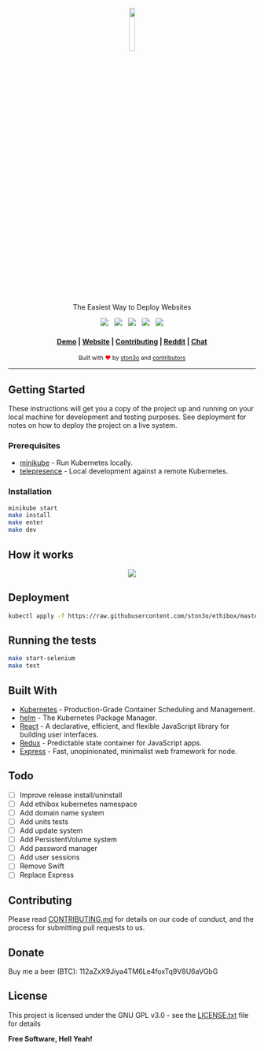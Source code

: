 <p align="center"><img width="15%" src="https://framapic.org/tUxf7mPC8HHU/zoDa3nLhs8HH.svg"></p>
<p align="center">The Easiest Way to Deploy Websites</p>
<p align="center">
  <a href=".github/CHANGELOG.md"><img src="https://img.shields.io/badge/version-0.1.0-blue.svg?style=flat-square&colorA=0d7377&colorB=44c2c7"></a>
    &nbsp;
  <a href="LICENSE.txt"><img src="https://img.shields.io/badge/license-GPL%20v3%2B-yellow.svg?style=flat-square&colorA=0d7377&colorB=44c2c7"></a>
    &nbsp;
  <a href="https://travis-ci.org/ston3o/ethibox/"><img src="https://img.shields.io/travis/ston3o/ethibox.svg?style=flat-square&colorA=0d7377&colorB=44c2c7"></a>
    &nbsp;
  <a href="https://codeclimate.com/github/ston3o/ethibox"><img src="https://img.shields.io/codeclimate/maintainability/ston3o/ethibox.svg?style=flat-square&colorA=0d7377&colorB=44c2c7"></a>
    &nbsp;
  <a href="https://fr.liberapay.com/"><img src="https://img.shields.io/badge/donate-liberapay-blue.svg?style=flat-square&colorA=0d7377&colorB=44c2c7"></a>
</p>

<div align="center">
  <h4>
    <a href="https://demo.ethibox.fr">Demo</a>
    <span> | </span>
    <a href="https://ethibox.fr">Website</a>
    <span> | </span>
    <a href=".github/CONTRIBUTING.md">Contributing</a>
    <span> | </span>
    <a href="https://www.reddit.com/r/ethibox/">Reddit</a>
    <span> | </span>
    <a href="https://webchat.freenode.net/?channels=ethibox">Chat</a>
  </h4>
</div>

<div align="center">
  <sub>Built with <span style="color:red">❤︎</span> by
  <a href="https://ston3o.me">ston3o</a> and
  <a href="https://github.com/ston3o/ethibox/graphs/contributors">contributors</a>
</div>

---

<!-- ## TL;DR -->

<!-- ```bash -->
<!-- kubectl apply -f https://raw.githubusercontent.com/ston3o/ethibox/master/ethibox.yaml -->
<!-- ``` -->

## Getting Started

These instructions will get you a copy of the project up and running on your local machine for development and testing purposes. See deployment for notes on how to deploy the project on a live system.

### Prerequisites

* [minikube](https://github.com/kubernetes/minikube) - Run Kubernetes locally.
* [telepresence](https://github.com/datawire/telepresence/) - Local development against a remote Kubernetes.

### Installation

```bash
minikube start
make install
make enter
make dev
```

## How it works

<p align="center"><img src="https://framapic.org/ewfzU8WzgIr3/iaeIIIxMGLh3.png"></p>

## Deployment

```bash
kubectl apply -f https://raw.githubusercontent.com/ston3o/ethibox/master/ethibox.yaml
```

## Running the tests

```bash
make start-selenium
make test
```

## Built With

* [Kubernetes](https://github.com/kubernetes/kubernetes) - Production-Grade Container Scheduling and Management.
* [helm](https://github.com/kubernetes/helm) - The Kubernetes Package Manager.
* [React](https://github.com/facebook/react) - A declarative, efficient, and flexible JavaScript library for building user interfaces.
* [Redux](https://github.com/reactjs/redux) - Predictable state container for JavaScript apps.
* [Express](https://github.com/expressjs/express) - Fast, unopinionated, minimalist web framework for node.

## Todo

- [ ] Improve release install/uninstall
- [ ] Add ethibox kubernetes namespace
- [ ] Add domain name system
- [ ] Add units tests
- [ ] Add update system
- [ ] Add PersistentVolume system
- [ ] Add password manager
- [ ] Add user sessions
- [ ] Remove Swift
- [ ] Replace Express

## Contributing

Please read [CONTRIBUTING.md](.github/CONTRIBUTING.md) for details on our code of conduct, and the process for submitting pull requests to us.

## Donate

Buy me a beer (BTC): 112aZxX9Jiya4TM6Le4foxTq9V8U6aVGbG

## License

This project is licensed under the GNU GPL v3.0 - see the [LICENSE.txt](LICENSE.txt) file for details

**Free Software, Hell Yeah!**
